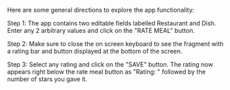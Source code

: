 Here are some general directions to explore the app functionality:

Step 1: The app contains two editable fields labelled Restaurant and Dish. Enter any 2 arbitrary
        values and click on the "RATE MEAL" button.

Step 2: Make sure to close the on screen keyboard to see the fragment with a rating bar and button
        displayed at the bottom of the screen.

Step 3: Select any rating and click on the "SAVE" button. The rating now appears right below the 
        rate meal button as "Rating: " followed by the number of stars you gave it.